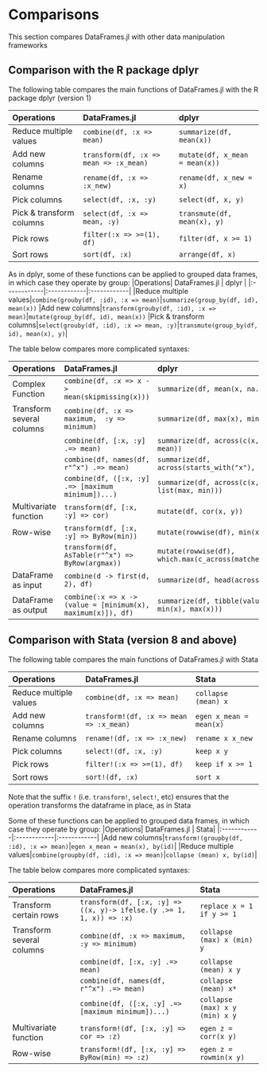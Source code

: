 # Comparisons

This section compares DataFrames.jl with other data manipulation frameworks

## Comparison with the R package dplyr

The following table compares the main functions of DataFrames.jl with the R package dplyr (version 1)

|Operations| DataFrames.jl       | dplyr |
|:------------|:------------|:------------|
|Reduce multiple values|`combine(df, :x => mean)`|`summarize(df, mean(x))`|
|Add new columns|`transform(df, :x => mean => :x_mean)`|`mutate(df, x_mean = mean(x))`|
|Rename columns|`rename(df, :x => :x_new)`|`rename(df, x_new = x)`|
|Pick columns|`select(df, :x, :y)`|`select(df, x, y)`|
|Pick & transform columns|`select(df, :x => mean, :y)`|`transmute(df, mean(x), y)`|
|Pick rows |`filter(:x => >=(1), df)`|`filter(df, x >= 1)`|
|Sort rows|`sort(df, :x)`|`arrange(df, x)`|

As in dplyr, some of these functions can be applied to grouped data frames, in which case they operate by group:
|Operations| DataFrames.jl       | dplyr |
|:------------|:------------|:------------|
|Reduce multiple values|`combine(grouby(df, :id), :x => mean)`|`summarize(group_by(df, id), mean(x))`
|Add new columns|`transform(grouby(df, :id), :x => mean)`|`mutate(group_by(df, id), mean(x))`
|Pick & transform columns|`select(grouby(df, :id), :x => mean, :y)`|`transmute(group_by(df, id), mean(x), y)`|


The table below compares more complicated syntaxes:

Operations| DataFrames.jl       | dplyr|
|:------------|:------------|:------------|
|Complex Function |`combine(df, :x => x -> mean(skipmissing(x)))`|`summarize(df, mean(x, na.rm = T))`|
|Transform several columns |`combine(df, :x => maximum,  :y => minimum)`|`summarize(df, max(x), min(y))`|
||`combine(df, [:x, :y] .=> mean)`|`summarize(df, across(c(x, y), mean))`|
||`combine(df, names(df, r"^x") .=> mean)`|`summarize(df, across(starts_with("x"), mean))`|
||`combine(df, ([:x, :y] .=> [maximum minimum])...)`|`summarize(df, across(c(x, y), list(max, min)))`|
|Multivariate function|`transform(df, [:x, :y] => cor)`|`mutate(df, cor(x, y))`|
|Row-wise|`transform(df, [:x, :y] => ByRow(min))`|`mutate(rowwise(df), min(x, y))`|
||`transform(df, AsTable(r"^x") => ByRow(argmax))`|`mutate(rowwise(df), which.max(c_across(matches("^x"))))`|
|DataFrame as input|`combine(d -> first(d, 2), df)`|`summarize(df, head(across(), 2))`|
|DataFrame as output|`combine(:x => x -> (value = [minimum(x), maximum(x)]), df)`|`summarize(df, tibble(value = min(x), max(x)))`|


## Comparison with Stata (version 8 and above)

The following table compares the main functions of DataFrames.jl with Stata 

|Operations| DataFrames.jl | Stata|
|:------------|:------------|:------------|
|Reduce multiple values|`combine(df, :x => mean)`|`collapse (mean) x`|
|Add new columns|`transform!(df, :x => mean => :x_mean)`|`egen x_mean = mean(x)`|
|Rename columns|`rename!(df, :x => :x_new)`|`rename x x_new`|
|Pick columns|`select!(df, :x, :y)`|`keep x y`|
|Pick rows |`filter!(:x => >=(1), df)`|`keep if x >= 1`|
|Sort rows|`sort!(df, :x)`|`sort x`|

Note that the suffix `!` (i.e. `transform!`, `select!`, etc) ensures that the operation transforms the dataframe in place, as in Stata

Some of these functions can be applied to grouped data frames, in which case they operate by group:
|Operations| DataFrames.jl     | Stata|
|:------------|:------------|:------------|
|Add new columns|`transform!(groupby(df, :id), :x => mean)`|`egen x_mean = mean(x), by(id)`|
|Reduce multiple values|`combine(groupby(df, :id), :x => mean)`|`collapse (mean) x, by(id)`|


The table below compares more complicated syntaxes:

Operations| DataFrames.jl | Stata|
|:------------|:------------|:------------|
|Transform certain rows |`transform(df, [:x, :y] => ((x, y)-> ifelse.(y .>= 1, 1, x)) => :x)`|`replace x = 1 if y >= 1`|
|Transform several columns |`combine(df, :x => maximum,  :y => minimum)`|`collapse (max) x (min) y`|
||`combine(df, [:x, :y] .=> mean)`|`collapse (mean) x y`|
||`combine(df, names(df, r"^x") .=> mean)`|`collapse (mean) x*`|
||`combine(df, ([:x, :y] .=> [maximum minimum])...)`|`collapse (max) x y (min) x y`|
|Multivariate function|`transform!(df, [:x, :y] => cor => :z)`|`egen z = corr(x y)`|
|Row-wise|`transform!(df, [:x, :y] => ByRow(min) => :z)`|`egen z = rowmin(x y)`|